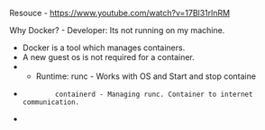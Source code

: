 Resouce - https://www.youtube.com/watch?v=17Bl31rlnRM

Why Docker? - Developer: Its not running on my machine.

- Docker is a tool which manages containers.
- A new guest os is not required for a container.
-  - Runtime: runc -  Works with OS and Start and stop containe
-             containerd - Managing runc. Container to internet communication.
-             
